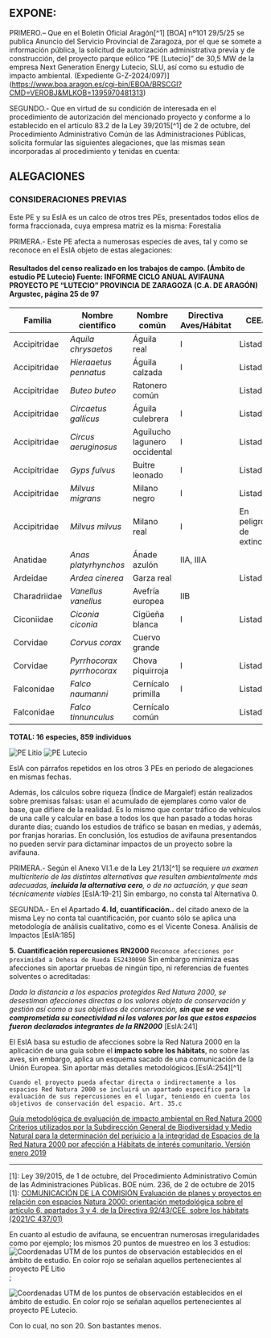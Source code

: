 ## EXPONE:

PRIMERO.– Que en el Boletín Oficial Aragón[^1] [BOA] nº101 29/5/25 se publica Anuncio del Servicio Provincial de Zaragoza, por el que se somete a información pública, la solicitud de autorización administrativa previa y de construcción, del proyecto parque eólico “PE [Lutecio]” de 30,5 MW de la empresa Next Generation Energy Lutecio, SLU, así como su estudio de impacto ambiental. (Expediente G-Z-2024/097)](https://www.boa.aragon.es/cgi-bin/EBOA/BRSCGI?CMD=VEROBJ&MLKOB=1395970481313)

SEGUNDO.- Que en virtud de su condición de interesada en el procedimiento de autorización del mencionado proyecto y conforme a lo establecido en el artículo 83.2 de la Ley 39/2015[^1] de 2 de octubre, del Procedimiento Administrativo Común de las Administraciones Públicas, solicita formular las siguientes alegaciones, que las mismas sean incorporadas al procedimiento y tenidas en cuenta:


## ALEGACIONES

### CONSIDERACIONES PREVIAS 
Este PE y su EsIA es un calco de otros tres PEs, presentados todos ellos de forma fraccionada, cuya empresa matriz es la misma: Forestalia

PRIMERA.- Este PE afecta a numerosas especies de aves, tal y como se reconoce en el EsIA objeto de estas alegaciones:

#### Resultados del censo realizado en los trabajos de campo. (Ámbito de estudio PE Lutecio) Fuente: INFORME CICLO ANUAL AVIFAUNA PROYECTO PE “LUTECIO” PROVINCIA DE ZARAGOZA (C.A. DE ARAGÓN) Argustec, página 25 de 97

| Familia | Nombre científico | Nombre común | Directiva Aves/Hábitat | CEEA | CEAA | NT |
|---------|-------------------|--------------|------------------------|------|------|-----|
| Accipitridae | *Aquila chrysaetos* | Águila real | I | Listado | | 1 |
| Accipitridae | *Hieraaetus pennatus* | Águila calzada | I | Listado | | 10 |
| Accipitridae | *Buteo buteo* | Ratonero común | | Listado | | 59 |
| Accipitridae | *Circaetus gallicus* | Águila culebrera | I | Listado | | 1 |
| Accipitridae | *Circus aeruginosus* | Aguilucho lagunero occidental | I | Listado | | 32 |
| Accipitridae | *Gyps fulvus* | Buitre leonado | I | Listado | | 269 |
| Accipitridae | *Milvus migrans* | Milano negro | I | Listado | | 149 |
| Accipitridae | *Milvus milvus* | Milano real | I | En peligro de extinción | En Peligro de Extinción | 120 |
| Anatidae | *Anas platyrhynchos* | Ánade azulón | IIA, IIIA | | | 5 |
| Ardeidae | *Ardea cinerea* | Garza real | | Listado | | 3 |
| Charadriidae | *Vanellus vanellus* | Avefría europea | IIB | | | 45 |
| Ciconiidae | *Ciconia ciconia* | Cigüeña blanca | I | Listado | LAESRPE | 40 |
| Corvidae | *Corvus corax* | Cuervo grande | | | LAESRPE | 14 |
| Corvidae | *Pyrrhocorax pyrrhocorax* | Chova piquirroja | I | Listado | Vulnerable | 6 |
| Falconidae | *Falco naumanni* | Cernícalo primilla | I | Listado | Vulnerable | 17 |
| Falconidae | *Falco tinnunculus* | Cernícalo común | | Listado | | 87 |

**TOTAL: 16 especies, 859 individuos**

![PE Litio](image-3.png)
![PE Lutecio](image-4.png)

EsIA con párrafos repetidos en los otros 3 PEs en periodo de alegaciones en mismas fechas.

Además, los cálculos sobre riqueza (Índice de Margalef) están realizados sobre premisas falsas: usan el acumulado de ejemplares como valor de base, que difiere de la realidad. Es lo mismo que contar tráfico de vehículos de una calle y calcular en base a todos los que han pasado a todas horas durante días; cuando los estudios de tráfico se basan en medias, y además, por franjas horarias. En conclusión, los estudios de avifauna presentandos no pueden servir para dictaminar impactos de un proyecto sobre la avifauna. 


PRIMERA.- Según el  Anexo VI.1.e de la Ley 21/13[^1] se requiere *un examen multicriterio de las distintas alternativas que resulten ambientalmente más adecuadas, **incluida la alternativa cero**, o de no actuación, y que sean técnicamente viables*
[EsIA:19-21]  Sin embargo, no consta tal Alternativa 0.

SEGUNDA.- En el Apartado **4. Id, cuantificación..** del citado anexo de la misma Ley no conta tal cuantificación, por cuanto sólo se aplica una metodología de análisis cualitativo, como es el Vicente Conesa. Análisis de Impactos [EsIA:185]

**5. Cuantificación repercusiones RN2000** `Reconoce afecciones por proximidad a Dehesa de Rueda ES2430090` Sin embargo minimiza esas afecciones sin aportar pruebas de ningún tipo, ni referencias de fuentes solventes o acreditadas:

*Dada la distancia a los espacios protegidos Red Natura 2000, se desestiman afecciones directas a los valores objeto de conservación y gestión así como a sus objetivos de conservación, **sin que se vea comprometida su conectividad ni los valores por los que estos espacios fueron declarados integrantes de la RN2000*** [EsIA:241]

El EsIA basa su estudio de afecciones sobre la Red Natura 2000 en la aplicación de una guía sobre el **impacto sobre los hábitats**, no sobre las aves, sin embargo, aplica un esquema sacado de una comunicación de la Unión Europea. Sin aportar más detalles metodológicos.[EsIA:254][^1]

    Cuando el proyecto pueda afectar directa o indirectamente a los espacios Red Natura 2000 se incluirá un apartado específico para la evaluación de sus repercusiones en el lugar, teniendo en cuenta los objetivos de conservación del espacio. Art. 35.c

[Guía metodológica de evaluación de impacto ambiental en Red Natura 2000 Criterios utilizados por la Subdirección General de Biodiversidad y Medio Natural para la determinación del perjuicio a la integridad de Espacios de la Red Natura 2000 por afección a Hábitats de interés comunitario. Versión enero 2019](https://www.miteco.gob.es/content/dam/miteco/es/biodiversidad/temas/espacios-protegidos/criteriossgbymnperjuiciohabitats_tcm30-481533.pdf)

----
[1]: Ley 39/2015, de 1 de octubre, del Procedimiento Administrativo Común de las Administraciones Públicas. BOE núm. 236, de 2 de octubre de 2015
[1]: [COMUNICACIÓN DE LA COMISIÓN Evaluación de planes y proyectos en relación con espacios Natura 2000: orientación metodológica sobre el artículo 6, apartados 3 y 4, de la Directiva 92/43/CEE, sobre los hábitats (2021/C 437/01)](https://eur-lex.europa.eu/legal-content/ES/TXT/HTML/?uri=OJ:C:2021:437:FULL&from=SV)

En cuanto al estudio de avifauna, se encuentran numerosas irregularidades como por ejemplo; los mismos 20 puntos de muestreo en los 3 estudios:
![Coordenadas UTM de los puntos de observación establecidos en el ámbito de estudio. En color rojo se señalan aquellos pertenecientes al proyecto PE Litio](image.png); 

![Coordenadas UTM de los puntos de observación establecidos en el ámbito de estudio. En color rojo se señalan aquellos pertenecientes al proyecto PE Lutecio.](image-1.png) 

Con lo cual, no son 20. Son bastantes menos.

